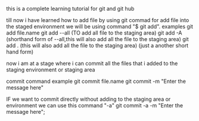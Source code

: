
this is a complete learning tutorial for git and git hub

till now i have learned how to add file by using git
commad for add file into the staged environment we will be using command "$ git add".
examples
	git add file.name
	git add --all (TO add all file to the staging area)
	git add -A (shorthand form of --all,this will also add all the file to the staging area)
	git add . (this will also add all the file to the staging area) (just a another short hand form)


now i am at a stage where i can commit all the files that i added to the staging environment or staging area

commit command example
	git commit file.name
	git commit -m "Enter the message here"

IF we want to commit directly without adding to the staging area or environment we can use this command "-a"
	git commit -a -m "Enter the message here";

